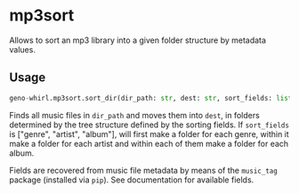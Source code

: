# mp3sort

Allows to sort an mp3 library into a given folder structure by metadata values.

## Usage

```python
geno-whirl.mp3sort.sort_dir(dir_path: str, dest: str, sort_fields: list[str])
```

Finds all music files in `dir_path` and moves them into `dest`, in folders
determined by the tree structure defined by the sorting fields. If `sort_fields` is
["genre", "artist", "album"], will first make a folder for each genre, within it
make a folder for each artist and within each of them make a folder for each album.

Fields are recovered from music file metadata by means of the `music_tag` package (installed via `pip`).
See documentation for available fields.